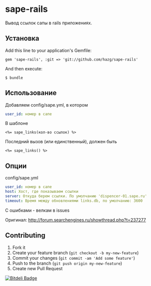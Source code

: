 # sape-rails

Вывод ссылок сапы в rails приложениях.


## Установка

Add this line to your application's Gemfile:

    gem 'sape-rails', :git => 'git://github.com/hazg/sape-rails'

And then execute:

    $ bundle

## Использование
  
Добавляем config/sape.yml, в котором
```yml
user_id: номер в сапе
```

В шаблоне
```erb  
<%= sape_links(кол-во ссылок) %>
```
Последний вызов (или единственный), должен быть
```erb  
<%= sape_links() %>
```
## Опции

config/sape.yml
```yml
user_id: номер в сапе
host: Хост, где показываем ссылки
server: Откуда берем ссылки. По умолчанию 'dispencer-01.sape.ru'
timeout: Время между обновлениями links.db, по умолчанию: 3600
```
C ошибками - велкам в issues

Оригинал: http://forum.searchengines.ru/showthread.php?t=237277

## Contributing

1. Fork it
2. Create your feature branch (`git checkout -b my-new-feature`)
3. Commit your changes (`git commit -am 'Add some feature'`)
4. Push to the branch (`git push origin my-new-feature`)
5. Create new Pull Request


[![Bitdeli Badge](https://d2weczhvl823v0.cloudfront.net/hazg/sape-rails/trend.png)](https://bitdeli.com/free "Bitdeli Badge")

